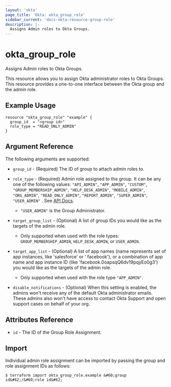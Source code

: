 ```yaml
---
layout: 'okta'
page_title: 'Okta: okta_group_role'
sidebar_current: 'docs-okta-resource-group-role'
description: |-
  Assigns Admin roles to Okta Groups.
---
```


# okta_group_role

Assigns Admin roles to Okta Groups.

This resource allows you to assign Okta administrator roles to Okta Groups. This resource provides a one-to-one
interface between the Okta group and the admin role.

## Example Usage

```hcl
resource "okta_group_role" "example" {
  group_id  = "<group id>"
  role_type = "READ_ONLY_ADMIN"
}
```

## Argument Reference

The following arguments are supported:

- `group_id` - (Required) The ID of group to attach admin roles to.

- `role_type` - (Required) Admin role assigned to the group. It can be any one of the following values:
  `"API_ADMIN"`,
  `"APP_ADMIN"`,
  `"CUSTOM"`,
  `"GROUP_MEMBERSHIP_ADMIN"`,
  `"HELP_DESK_ADMIN"`,
  `"MOBILE_ADMIN"`,
  `"ORG_ADMIN"`,
  `"READ_ONLY_ADMIN"`,
  `"REPORT_ADMIN"`,
  `"SUPER_ADMIN"`,
  `"USER_ADMIN"`
  . See [API Docs](https://developer.okta.com/docs/reference/api/roles/#role-types).


  - `"USER_ADMIN"` is the Group Administrator.


- `target_group_list` - (Optional) A list of group IDs you would like as the targets of the admin role.
    - Only supported when used with the role types: `GROUP_MEMBERSHIP_ADMIN`, `HELP_DESK_ADMIN`, or `USER_ADMIN`.

- `target_app_list` - (Optional) A list of app names (name represents set of app instances, like 'salesforce' or '
  facebook'), or a combination of app name and app instance ID (like 'facebook.0oapsqQ6dv19pqyEo0g3') you would like as
  the targets of the admin role.
    - Only supported when used with the role type `"APP_ADMIN"`.

- `disable_notifications` - (Optional) When this setting is enabled, the admins won't receive any of the default Okta
  administrator emails. These admins also won't have access to contact Okta Support and open support cases on behalf of your org.

## Attributes Reference

- `id` - The ID of the Group Role Assignment.

## Import

Individual admin role assignment can be imported by passing the group and role assignment IDs as follows:

```
$ terraform import okta_group_role.example &#60;group id&#62;/&#60;role id&#62;
```
